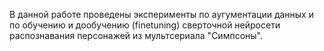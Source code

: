 В данной работе проведены эксперименты по аугументации данных и по обучению и дообучению (finetuning) сверточной нейросети распознавания персонажей из мультсериала "Симпсоны".

